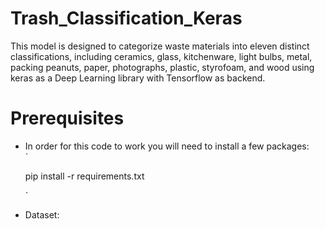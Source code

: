 # Trash_Classification_Keras
This model is designed to categorize waste materials into eleven distinct classifications, including ceramics, glass, kitchenware, light bulbs, metal, packing peanuts, paper, photographs, plastic, styrofoam, and wood using keras as a Deep Learning library with Tensorflow as backend.
# Prerequisites
* In order for this code to work you will need to install a few packages:  
  `
  
  pip install -r requirements.txt
  
  `
* Dataset: 
